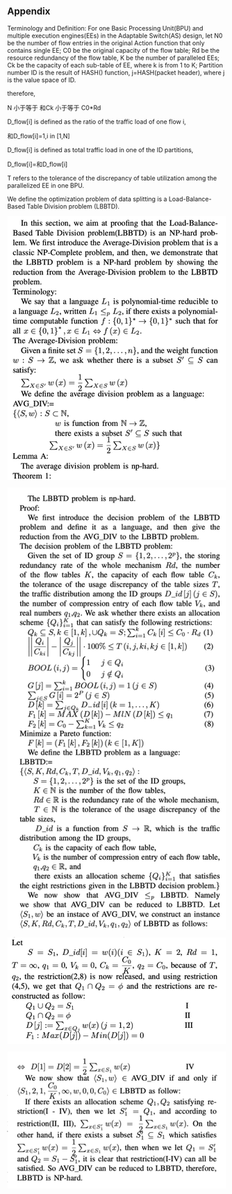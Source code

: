 ## Appendix

Terminology and Definition: For one Basic Processing Unit(BPU) and multiple execution engines(EEs) in the Adaptable Switch(AS) design, let N0 be the number of flow entries in the original Action function that only contains single EE; C0 be the original capacity of the flow table; Rd be the resource redundancy of the flow table, K be the number of paralleled EEs; Ck be the capacity of each sub-table of EE, where k is from 1 to K; Partition number ID is the result of HASH() function, j=HASH(packet header), where j is the value space of ID.

therefore, 

N 小于等于 和Ck 小于等于 C0*Rd

D_flow[i] is defined as the ratio of the traffic load of one flow i, 

和D_flow[i]=1,i in [1,N]

D_flow[i] is defined as total traffic load in one of the ID partitions,

D_flow[i]=和D_flow[i]

T refers to the tolerance of the discrepancy of table utilization among the parallelized EE in one BPU.


We define the optimization problem of data splitting is a Load-Balance-Based Table Division problem (LBBTD).

![image](https://github.com/Adaptable-Switch/AS_test/blob/master/figs/IMG_5837.PNG)

![image](https://github.com/Adaptable-Switch/AS_test/blob/master/figs/IMG_5838.PNG)

![image](https://github.com/Adaptable-Switch/AS_test/blob/master/figs/IMG_5839.PNG)

![image](https://github.com/Adaptable-Switch/AS_test/blob/master/figs/IMG_5840.PNG)
